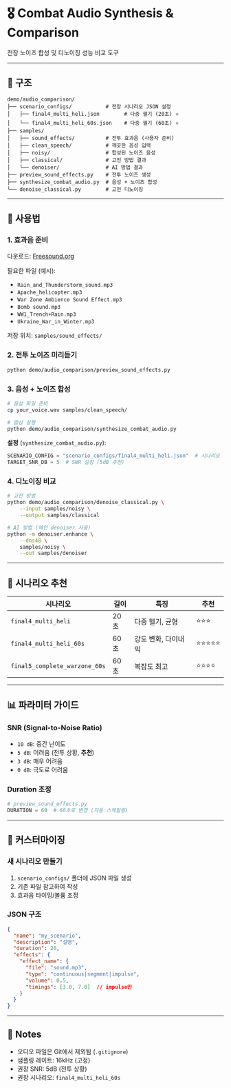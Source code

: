 # 🎖️ Combat Audio Synthesis & Comparison

전장 노이즈 합성 및 디노이징 성능 비교 도구

---

## 📁 구조
```
demo/audio_comparison/
├── scenario_configs/           # 전장 시나리오 JSON 설정
│   ├── final4_multi_heli.json        # 다중 헬기 (20초) ⭐
│   └── final4_multi_heli_60s.json    # 다중 헬기 (60초) ⭐
├── samples/
│   ├── sound_effects/          # 전투 효과음 (사용자 준비)
│   ├── clean_speech/           # 깨끗한 음성 입력
│   ├── noisy/                  # 합성된 노이즈 음성
│   ├── classical/              # 고전 방법 결과
│   └── denoiser/               # AI 방법 결과
├── preview_sound_effects.py    # 전투 노이즈 생성
├── synthesize_combat_audio.py  # 음성 + 노이즈 합성
└── denoise_classical.py        # 고전 디노이징
```

---

## 🚀 사용법

### 1. 효과음 준비
다운로드: [Freesound.org](https://freesound.org)

필요한 파일 (예시):
- `Rain_and_Thunderstorm_sound.mp3`
- `Apache_helicopter.mp3`
- `War Zone Ambience Sound Effect.mp3`
- `Bomb sound.mp3`
- `WW1_Trench+Rain.mp3`
- `Ukraine_War_in_Winter.mp3`

저장 위치: `samples/sound_effects/`

### 2. 전투 노이즈 미리듣기
```bash
python demo/audio_comparison/preview_sound_effects.py
```

### 3. 음성 + 노이즈 합성
```bash
# 음성 파일 준비
cp your_voice.wav samples/clean_speech/

# 합성 실행
python demo/audio_comparison/synthesize_combat_audio.py
```

**설정** (`synthesize_combat_audio.py`):
```python
SCENARIO_CONFIG = "scenario_configs/final4_multi_heli.json"  # 시나리오 선택
TARGET_SNR_DB = 5  # SNR 설정 (5dB 추천)
```

### 4. 디노이징 비교
```bash
# 고전 방법
python demo/audio_comparison/denoise_classical.py \
    --input samples/noisy \
    --output samples/classical

# AI 방법 (메인 denoiser 사용)
python -m denoiser.enhance \
    --dns48 \
    samples/noisy \
    --out samples/denoiser
```

---

## 🎯 시나리오 추천

| 시나리오 | 길이 | 특징 | 추천 |
|---------|------|-----|------|
| `final4_multi_heli` | 20초 | 다중 헬기, 균형 | ⭐⭐⭐ |
| `final4_multi_heli_60s` | 60초 | 강도 변화, 다이내믹 | ⭐⭐⭐⭐⭐ |
| `final5_complete_warzone_60s` | 60초 | 복잡도 최고 | ⭐⭐⭐⭐ |

---

## 📊 파라미터 가이드

### SNR (Signal-to-Noise Ratio)
- `10 dB`: 중간 난이도
- `5 dB`: 어려움 (전투 상황, **추천**)
- `3 dB`: 매우 어려움
- `0 dB`: 극도로 어려움

### Duration 조정
```python
# preview_sound_effects.py
DURATION = 60  # 60초로 변경 (자동 스케일링)
```

---

## 🔧 커스터마이징

### 새 시나리오 만들기
1. `scenario_configs/` 폴더에 JSON 파일 생성
2. 기존 파일 참고하여 작성
3. 효과음 타이밍/볼륨 조정

### JSON 구조
```json
{
  "name": "my_scenario",
  "description": "설명",
  "duration": 20,
  "effects": {
    "effect_name": {
      "file": "sound.mp3",
      "type": "continuous|segment|impulse",
      "volume": 0.5,
      "timings": [3.0, 7.0]  // impulse만
    }
  }
}
```

---

## 📝 Notes

- 오디오 파일은 Git에서 제외됨 (`.gitignore`)
- 샘플링 레이트: 16kHz (고정)
- 권장 SNR: 5dB (전투 상황)
- 권장 시나리오: `final4_multi_heli_60s`